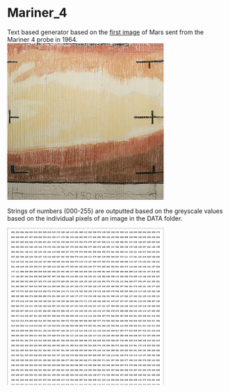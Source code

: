 Mariner_4
======
Text based generator based on the [first image](https://en.wikipedia.org/wiki/Mariner_4#First_image_hand_drawn) of Mars sent from the Mariner 4 probe in 1964.
![alt text](https://github.com/badalmer/Text-Based/blob/main/Mariner_4/1024px-First_TV_Image_of_Mars.png)

Strings of numbers (000-255) are outputted based on the greyscale values based on the individual pixels of an image in the DATA folder.

![alt text](https://github.com/badalmer/Text-Based/blob/main/Mariner_4/example.png) 

